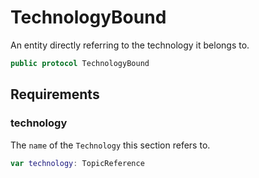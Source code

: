 # TechnologyBound

An entity directly referring to the technology it belongs to.

``` swift
public protocol TechnologyBound 
```

## Requirements

### technology

The `name` of the `Technology` this section refers to.

``` swift
var technology: TopicReference 
```

